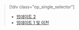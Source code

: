 > [!div class="op_single_selector"]
> * [업데이트 2](../articles/storsimple/storsimple-restore-from-backup-set-u2.md)
> * [업데이트 1 및 이전](../articles/storsimple/storsimple-restore-from-backup-set.md)
> 
> 



<!--HONumber=Nov16_HO3-->


